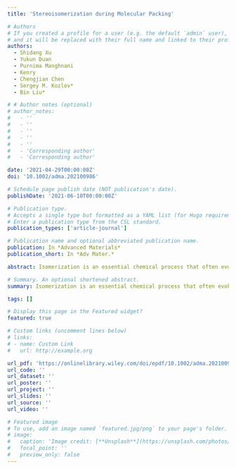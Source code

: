 ```yaml
---
title: 'Stereoisomerization during Molecular Packing'

# Authors
# If you created a profile for a user (e.g. the default `admin` user), write the username (folder name) here
# and it will be replaced with their full name and linked to their profile.
authors:
  - Shidang Xu
  - Yukun Duan
  - Purnima Manghnani
  - Kenry
  - Chengjian Chen
  - Sergey M. Kozlov*
  - Bin Liu*

# # Author notes (optional)
# author_notes:
#   - ''
#   - ''
#   - ''
#   - ''
#   - ''
#   - 'Corresponding author'
#   - 'Corresponding author'

date: '2021-04-29T00:00:00Z'
doi: '10.1002/adma.202100986'

# Schedule page publish date (NOT publication's date).
publishDate: '2021-06-10T00:00:00Z'

# Publication type.
# Accepts a single type but formatted as a YAML list (for Hugo requirements).
# Enter a publication type from the CSL standard.
publication_types: ['article-journal']

# Publication name and optional abbreviated publication name.
publication: In *Advanced Materials*
publication_short: In *Adv Mater.*

abstract: Isomerization is an essential chemical process that often evokes dramatic change of chemical, physical, or biological properties. For a long time, isomerization has been known as a transformation that is induced by certain external energy such as light, heat, or mechanical force. Herein, a new isomerization phenomenon is described, which does not require external energy but simply occurs during molecular packing. The proposed isomerization is demonstrated by a series of symmetric donor-acceptor-donor (D-A-D) molecules, the donor of which may adopt two different stereoisomeric forms. Based on the evidence of the asymmetric isomers in crystals, the occurrence of isomerization during molecular packing is proved. Moreover, the unique asymmetric geometry in the solid state favors the restriction of intramolecular motion, resulting in highly efficient organic solids with quantum yields approaching unity.

# Summary. An optional shortened abstract.
summary: Isomerization is an essential chemical process that often evokes dramatic change of chemical, physical, or biological properties. For a long time, isomerization has been known as a transformation that is induced by certain external energy such as light, heat, or mechanical force. Herein, a new isomerization phenomenon is described, which does not require external energy but simply occurs during molecular packing. The proposed isomerization is demonstrated by a series of symmetric donor-acceptor-donor (D-A-D) molecules, the donor of which may adopt two different stereoisomeric forms. Based on the evidence of the asymmetric isomers in crystals, the occurrence of isomerization during molecular packing is proved. Moreover, the unique asymmetric geometry in the solid state favors the restriction of intramolecular motion, resulting in highly efficient organic solids with quantum yields approaching unity.

tags: []

# Display this page in the Featured widget?
featured: true

# Custom links (uncomment lines below)
# links:
# - name: Custom Link
#   url: http://example.org

url_pdf: 'https://onlinelibrary.wiley.com/doi/epdf/10.1002/adma.202100986?saml_referrer'
url_code: ''
url_dataset: ''
url_poster: ''
url_project: ''
url_slides: ''
url_source: ''
url_video: ''

# Featured image
# To use, add an image named `featured.jpg/png` to your page's folder.
# image:
#   caption: 'Image credit: [**Unsplash**](https://unsplash.com/photos/pLCdAaMFLTE)'
#   focal_point: ''
#   preview_only: false
---
```

